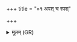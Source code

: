 +++
title = "०१ अपश् च रपश्"

+++
<details><summary>मूलम् (GR)</summary>

अपश् च रपश् च-  
-ऊष्मा च बाष्पश् च ।  
शोकश् चाभिशोकश् च +++(Bhatt. -bhīśok-)+++  
तृतीयेकश् च परेपरश् च  
तक्मान इतो नश्यत ॥
</details>